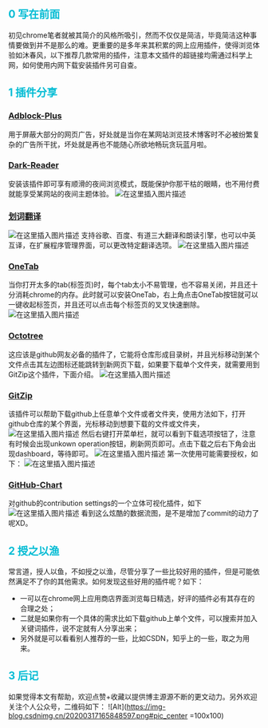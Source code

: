 
## <font color=#00BCD4 >0 写在前面</font>
初见chrome笔者就被其简介的风格所吸引，然而不仅仅是简洁，毕竟简洁这种事情要做到并不是那么的难。更重要的是多年来其积累的网上应用插件，使得浏览体验如沐春风，以下推荐几款常用的插件，注意本文插件的超链接均需通过科学上网，如何使用内网下载安装插件另可自查。
## <font color=#00BCD4 >1 插件分享</font>

### [Adblock-Plus](https://chrome.google.com/webstore/detail/cfhdojbkjhnklbpkdaibdccddilifddb)
用于屏蔽大部分的网页广告，好处就是当你在某网站浏览技术博客时不必被纷繁复杂的广告所干扰，坏处就是再也不能随心所欲地畅玩贪玩蓝月啦。
### [Dark-Reader](https://chrome.google.com/webstore/detail/dark-reader/eimadpbcbfnmbkopoojfekhnkhdbieeh)
安装该插件即可享有顺滑的夜间浏览模式，既能保护你那干枯的眼睛，也不用付费就能享受某网站的夜间主题体验。
![在这里插入图片描述](https://img-blog.csdnimg.cn/20200316100139667.png?x-oss-process=image/watermark,type_ZmFuZ3poZW5naGVpdGk,shadow_10,text_aHR0cHM6Ly9ibG9nLmNzZG4ubmV0L0pvaG5KaW0w,size_16,color_FFFFFF,t_70)
### [划词翻译](https://chrome.google.com/webstore/detail/%E5%88%92%E8%AF%8D%E7%BF%BB%E8%AF%91/ikhdkkncnoglghljlkmcimlnlhkeamad)
![在这里插入图片描述](https://img-blog.csdnimg.cn/20200316100402836.png?x-oss-process=image/watermark,type_ZmFuZ3poZW5naGVpdGk,shadow_10,text_aHR0cHM6Ly9ibG9nLmNzZG4ubmV0L0pvaG5KaW0w,size_16,color_FFFFFF,t_70)
支持谷歌、百度、有道三大翻译和朗读引擎，也可以中英互译，在扩展程序管理界面，可以更改特定翻译选项。
![在这里插入图片描述](https://img-blog.csdnimg.cn/20200316100520687.png?x-oss-process=image/watermark,type_ZmFuZ3poZW5naGVpdGk,shadow_10,text_aHR0cHM6Ly9ibG9nLmNzZG4ubmV0L0pvaG5KaW0w,size_16,color_FFFFFF,t_70)
### [OneTab](https://chrome.google.com/webstore/detail/onetab/chphlpgkkbolifaimnlloiipkdnihall)
当你打开太多的tab(标签页)时，每个tab太小不易管理，也不容易关闭，并且还十分消耗chrome的内存。此时就可以安装OneTab，右上角点击OneTab按钮就可以一键收起标签页，并且还可以点击每个标签页的叉叉快速删除。
![在这里插入图片描述](https://img-blog.csdnimg.cn/20200316101045840.png?x-oss-process=image/watermark,type_ZmFuZ3poZW5naGVpdGk,shadow_10,text_aHR0cHM6Ly9ibG9nLmNzZG4ubmV0L0pvaG5KaW0w,size_16,color_FFFFFF,t_70)
### [Octotree](https://chrome.google.com/webstore/detail/octotree/bkhaagjahfmjljalopjnoealnfndnagc)
这应该是github网友必备的插件了，它能将仓库形成目录树，并且光标移动到某个文件点击其左边图标还能跳转到新网页下载，如果要下载单个文件夹，就需要用到GitZip这个插件，下面介绍。
![在这里插入图片描述](https://img-blog.csdnimg.cn/20200316101541825.png?x-oss-process=image/watermark,type_ZmFuZ3poZW5naGVpdGk,shadow_10,text_aHR0cHM6Ly9ibG9nLmNzZG4ubmV0L0pvaG5KaW0w,size_16,color_FFFFFF,t_70)
### [GitZip](https://chrome.google.com/webstore/detail/gitzip-for-github/ffabmkklhbepgcgfonabamgnfafbdlkn)
该插件可以帮助下载github上任意单个文件或者文件夹，使用方法如下，打开github仓库的某个界面，光标移动到想要下载的文件或文件夹，
![在这里插入图片描述](https://img-blog.csdnimg.cn/20200316104524119.png?x-oss-process=image/watermark,type_ZmFuZ3poZW5naGVpdGk,shadow_10,text_aHR0cHM6Ly9ibG9nLmNzZG4ubmV0L0pvaG5KaW0w,size_16,color_FFFFFF,t_70)
然后右键打开菜单栏，就可以看到下载选项按钮了，注意有时候会出现unkown operation按钮，刷新网页即可。点击下载之后右下角会出现dashboard，等待即可。
![在这里插入图片描述](https://img-blog.csdnimg.cn/20200316104812652.png?x-oss-process=image/watermark,type_ZmFuZ3poZW5naGVpdGk,shadow_10,text_aHR0cHM6Ly9ibG9nLmNzZG4ubmV0L0pvaG5KaW0w,size_16,color_FFFFFF,t_70)
第一次使用可能需要授权，如下：
![在这里插入图片描述](https://img-blog.csdnimg.cn/20200316105057310.png?x-oss-process=image/watermark,type_ZmFuZ3poZW5naGVpdGk,shadow_10,text_aHR0cHM6Ly9ibG9nLmNzZG4ubmV0L0pvaG5KaW0w,size_16,color_FFFFFF,t_70)
### [GitHub-Chart](https://chrome.google.com/webstore/detail/github-chart/apaldppjjcjgjddfobajdclccgkbkkje)
对github的contribution settings的一个立体可视化插件，如下
![在这里插入图片描述](https://img-blog.csdnimg.cn/20200316105319368.png?x-oss-process=image/watermark,type_ZmFuZ3poZW5naGVpdGk,shadow_10,text_aHR0cHM6Ly9ibG9nLmNzZG4ubmV0L0pvaG5KaW0w,size_16,color_FFFFFF,t_70)
看到这么炫酷的数据流图，是不是增加了commit的动力了呢XD。
## <font color=#00BCD4 >2 授之以渔</font>
常言道，授人以鱼，不如授之以渔，尽管分享了一些比较好用的插件，但是可能依然满足不了你的其他需求。如何发现这些好用的插件呢？如下：
* 一可以在chrome网上应用商店界面浏览每日精选，好评的插件必有其存在的合理之处；
* 二就是如果你有一个具体的需求比如下载github上单个文件，可以搜索并加入关键词插件，说不定就有人分享出来；
* 另外就是可以看看别人推荐的一些，比如CSDN，知乎上的一些，取之为用来。
## <font color=#00BCD4 >3 后记</font>
如果觉得本文有帮助，欢迎点赞+收藏以提供博主源源不断的更文动力。另外欢迎关注个人公众号，二维码如下：
![Alt](https://img-blog.csdnimg.cn/20200317165848597.png#pic_center =100x100)



